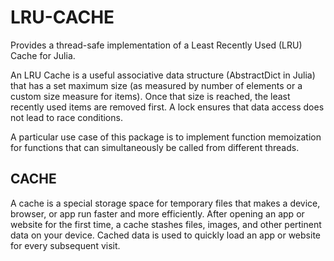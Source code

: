 # LRU-CACHE
Provides a thread-safe implementation of a Least Recently Used (LRU) Cache for Julia.

An LRU Cache is a useful associative data structure (AbstractDict in Julia) that has a set maximum size (as measured by number of elements or a custom size measure for items). Once that size is reached, the least recently used items are removed first. A lock ensures that data access does not lead to race conditions.

A particular use case of this package is to implement function memoization for functions that can simultaneously be called from different threads.

## CACHE
A cache is a special storage space for temporary files that makes a device, browser, or app run faster and more efficiently.
After opening an app or website for the first time, a cache stashes files, images, and other pertinent data on your device.
Cached data is used to quickly load an app or website for every subsequent visit.



